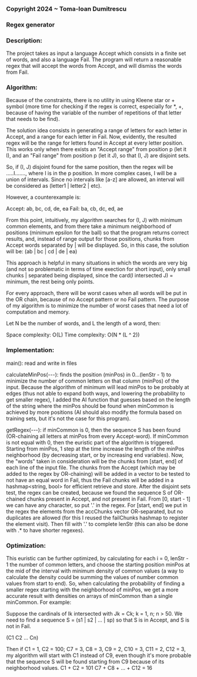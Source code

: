 ### Copyright 2024 ~ Toma-Ioan Dumitrescu

### Regex generator

### Description:

The project takes as input a language Accept which consists in a finite set of words, and
also a language Fail. The program will return a reasonable regex that will accept the
words from Accept, and will dismiss the words from Fail.

### Algorithm:

Because of the constraints, there is no utility in using Kleene star or + symbol (more time
for checking if the regex is correct, especially for *, +, because of having the variable
of the number of repetitions of that letter that needs to be find).

The solution idea consists in generating a range of letters for each letter in Accept,
and a range for each letter in Fail. Now, evidently, the resulted regex will be the range
for letters found in Accept at every letter position. This works only when there exists
an "Accept range" from position p (let it I), and an "Fail range" from position p (let it J),
so that (I, J) are disjoint sets.

So, if (I, J) disjoint found for the same position, then the regex will be .....I.......,
where I is in the p position. In more complex cases, I will be a union of intervals. Since
no intervals like [a-z] are allowed, an interval will be considered as (letter1 | letter2 | etc).

However, a counterexample is:

Accept: ab, bc, cd, de, ea
Fail: ba, cb, dc, ed, ae

From this point, intuitively, my algorithm searches for (I, J) with minimum common elements,
and from there take a minimum neighborhood of positions (minimum epsilon for the ball) so that
the program returns correct results, and, instead of range output for those positions, chunks
from Accept words separated by | will be displayed.
So, in this case, the solution will be:
(ab | bc | cd | de | ea)

This approach is helpful in many situations in which the words are very big (and not so problematic
in terms of time exection for short input), only small chunks | separated being displayed, since
the card(I intersected J) = minimum, the rest being only points.

For every approach, there will be worst cases when all words will be put in the OR chain, because
of no Accept pattern or no Fail pattern. The purpose of my algorithm is to minimize the number
of worst cases that need a lot of computation and memory.

Let N be the number of words, and L the length of a word, then:

Space complexity: O(L)
Time complexity: O(N * (L ^ 2))

### Implementation:

main(): read and write in files

calculateMinPos(---): finds the position (minPos) in 0...(lenStr - 1) to minimize the number of
common letters on that column (minPos) of the input. Because the algorithm of minimum will lead
minPos to be probably at edges (thus not able to expand both ways, and lowering the probability
to get smaller regex), I added the AI function that guesses based on the length of the string
where the minPos should be found when minCommon is achieved by more positions (AI should also
modify the formula based on training sets, but it's not the case for this program).

getRegex(---): if minCommon is 0, then the sequence S has been found (OR-chaining all letters
at minPos from every Accept-word). If minCommon is not equal with 0, then the euristic part
of the algorithm is triggered. Starting from minPos, 1 step at the time increase the length
of the minPos neighborhood (by decreasing start, or by increasing end variables). Now, the
"words" taken in consideration will be the chunks from [start, end] of each line of the
input file. The chunks from the Accept (which may be added to the regex by OR-chaining) will
be added in a vector to be tested to not have an equal word in Fail, thus the Fail chunks
will be added in a hashmap<string, bool> for efficient retrieve and store. After the disjoint
sets test, the regex can be created, because we found the sequence S of OR-chained chunks present
in Accept, and not present in Fail. From [0, start - 1] we can have any character, so put '.' in
the regex. For [start, end] we put in the regex the elements from the accChunks vector OR-separated,
but no duplicates are allowed (for this I reused the failChunks hashmap to register the element visit).
Then fill with '.' to complete lenStr (this can also be done with .* to have shorter regexes).

### Optimization:

This euristic can be further optimized, by calculating for each i = 0, lenStr - 1 the number of
common letters, and choose the starting position minPos at the mid of the interval with minimum
density of common values (a way to calculate the density could be summing the values of number common
values from start to end). So, when calculating the probability of finding a smaller regex starting
with the neighborhood of minPos, we get a more accurate result with densities on arrays of minCommon
than a single minCommon. For example:

Suppose the cardinals of Ik intersected with Jk = Ck; k = 1, n; n > 50. We need to find a
sequence S = (s1 | s2 | ... | sp) so that S is in Accept, and S is not in Fail.

(C1 C2 ... Cn)

Then if C1 = 1, C2 = 100; C7 = 3, C8 = 3, C9 = 2, C10 = 3, C11 = 2, C12 = 3, my algorithm will
start with C1 instead of C9, even though it's more probable that the sequence S will be found
starting from C9 because of its neighborhood values.
C1 + C2 = 101
C7 + C8 + ... + C12 = 16
